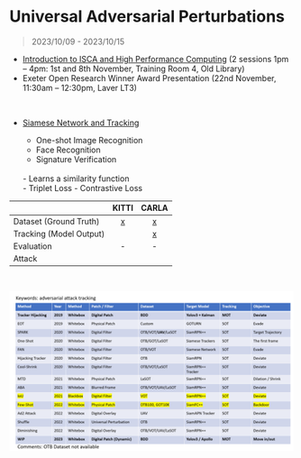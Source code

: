 # Universal Adversarial Perturbations

> 2023/10/09 - 2023/10/15

- [Introduction to ISCA and High Performance Computing](https://docs.jade.ac.uk/en/latest/jade/scheduler/) (2 sessions 1pm – 4pm: 1st and 8th November, Training Room 4, Old Library)  
- Exeter Open Research Winner Award Presentation (22nd November, 11:30am – 12:30pm, Laver LT3)  

<br />

- [Siamese Network and Tracking](https://www.cs.cmu.edu/~rsalakhu/papers/oneshot1.pdf)  
    - One-shot Image Recognition  
    - Face Recognition  
    - Signature Verification  
    <br />
    - Learns a similarity function  
    <br />
    - Triplet Loss  
    - Contrastive Loss  

    <br />

|                         | KITTI |                         CARLA      |
| :---------------------- | :---: | :---------------------------------------------------: |
|Dataset (Ground Truth)  |   [x](https://www.cvlibs.net/datasets/kitti/eval_tracking.php)   |           [x](https://npm3d.fr/kitti-carla)  |
|Tracking (Model Output) |       | [x](https://github.com/wuhanstudio/2d-carla-tracking) |
|Evaluation              |   -   |                           -       |
|Attack                  |       |                                                       |

<br />

![](imgs/uap.png)
